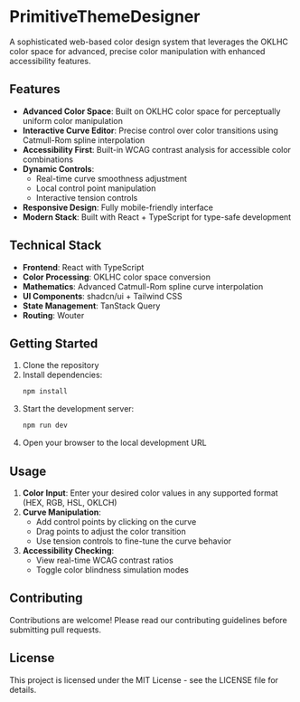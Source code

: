 # PrimitiveThemeDesigner

A sophisticated web-based color design system that leverages the OKLHC color space for advanced, precise color manipulation with enhanced accessibility features.

## Features

- **Advanced Color Space**: Built on OKLHC color space for perceptually uniform color manipulation
- **Interactive Curve Editor**: Precise control over color transitions using Catmull-Rom spline interpolation
- **Accessibility First**: Built-in WCAG contrast analysis for accessible color combinations
- **Dynamic Controls**: 
  - Real-time curve smoothness adjustment
  - Local control point manipulation
  - Interactive tension controls
- **Responsive Design**: Fully mobile-friendly interface
- **Modern Stack**: Built with React + TypeScript for type-safe development

## Technical Stack

- **Frontend**: React with TypeScript
- **Color Processing**: OKLHC color space conversion
- **Mathematics**: Advanced Catmull-Rom spline curve interpolation
- **UI Components**: shadcn/ui + Tailwind CSS
- **State Management**: TanStack Query
- **Routing**: Wouter

## Getting Started

1. Clone the repository
2. Install dependencies:
   ```bash
   npm install
   ```
3. Start the development server:
   ```bash
   npm run dev
   ```
4. Open your browser to the local development URL

## Usage

1. **Color Input**: Enter your desired color values in any supported format (HEX, RGB, HSL, OKLCH)
2. **Curve Manipulation**: 
   - Add control points by clicking on the curve
   - Drag points to adjust the color transition
   - Use tension controls to fine-tune the curve behavior
3. **Accessibility Checking**: 
   - View real-time WCAG contrast ratios
   - Toggle color blindness simulation modes

## Contributing

Contributions are welcome! Please read our contributing guidelines before submitting pull requests.

## License

This project is licensed under the MIT License - see the LICENSE file for details.
